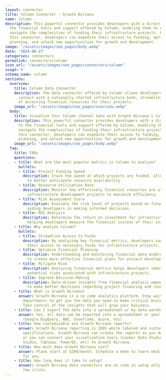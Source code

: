 ```yaml
---
layout: connector
title: Column Connector - Growth Nirvana
name: Column
description: This powerful connector provides developers with a direct gateway to
  the financial tools and support offered by Column, enabling them to efficiently
  navigate the complexities of funding their infrastructure projects. By leveraging
  this connector, developers can expedite their access to funding, optimize financial
  planning, and unlock new opportunities for growth and development.
image: "/assets/images/seo_pages/body.webp"
date: '2024-08-27'
categories: connectors
permalink: connectors/column
icon_url: "/assets/images/seo_pages/connectors/column"
usage: 0
schema_name: column
sections:
  overview:
    title: Column Data Connector
    description: The data connector offered by Column allows developers to seamlessly
      connect with a nationally charted infrastructure bank, streamlining the process
      of accessing financial resources for their projects.
    image_url: "/assets/images/seo_pages/overview.webp"
  body:
    title: Visualize Your Column channel data with Growth Nirvana's Column Connector
    description: This powerful connector provides developers with a direct gateway
      to the financial tools and support offered by Column, enabling them to efficiently
      navigate the complexities of funding their infrastructure projects. By leveraging
      this connector, developers can expedite their access to funding, optimize financial
      planning, and unlock new opportunities for growth and development.
    image_url: "/assets/images/seo_pages/body.webp"
  faq:
    title: FAQs
    questions:
    - title: What are the most popular metrics in Column to analyze?
      bullets:
      - title: Project Funding Speed
        description: Track the speed at which projects are funded, allowing developers
          to better anticipate resource availability.
      - title: Resource Utilization Rate
        description: Monitor how effectively financial resources are utilized for
          infrastructure development projects to maximize efficiency.
      - title: Risk Assessment Score
        description: Evaluate the risk level of projects based on financial data,
          aiding developers in making informed decisions.
      - title: ROI Analysis
        description: Determine the return on investment for infrastructure projects,
          helping developers measure the financial success of their initiatives.
    - title: Why analyze Column?
      bullets:
      - title: Streamline Access to Funds
        description: By analyzing key financial metrics, developers can streamline
          their access to necessary funds for infrastructure projects.
      - title: Optimize Financial Planning
        description: Understanding and monitoring financial data enables developers
          to create more effective financial plans for project development.
      - title: Mitigate Risk
        description: Analyzing financial metrics helps developers identify and mitigate
          potential risks associated with infrastructure projects.
      - title: Improve Decision-Making
        description: Data-driven insights from financial analysis empower developers
          to make better decisions regarding project financing and resource allocation.
    - title: What is Growth Nirvana?
      answer: Growth Nirvana is a no code analytics platform. Stop waiting for other
        departments to get you the data you need to make critical business decisions.
        Take control of the insights that will grow your business.
    - title: Can I export the data into a spreadsheet or my data warehouse?
      answer: Yes, all data can be exported into a spreadsheet or your data warehouse
        (Google BigQuery, AWS, Snowflake, Azure, etc)
    - title: How customizable are Growth Nirvana reports?
      answer: Growth Nirvana reporting is 100% white labeled and customized to your
        specifications. Growth Nirvana can create the reports so you don’t have to
        or you can connect your visualization tools (Looker Data Studio/Google Data
        Studio, Tableau, PowerBI, etc) to Growth Nirvana.
    - title: How much does Growth Nirvana cost?
      answer: Plans start at $200/month. Schedule a demo to learn what plan is best
        for you.
    - title: How long does it take to setup?
      answer: Growth Nirvana data connectors are no code so setup only requires a
        few clicks.
---
```

